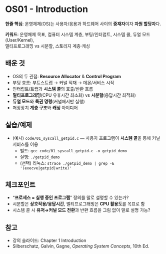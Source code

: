 # OS01 - Introduction

**한줄 핵심**: 운영체제(OS)는 사용자/응용과 하드웨어 사이의 **중재자**이자 **자원 할당자**다.

**키워드**: 운영체제 목표, 컴퓨터 시스템 계층, 부팅/인터럽트, 시스템 콜, 듀얼 모드(User/Kernel),  
멀티프로그래밍 vs 시분할, 스토리지 계층·캐싱

## 배운 것
- OS의 두 관점: **Resource Allocator** & **Control Program**
- 부팅 흐름: 부트스트랩 → 커널 적재 → 데몬/서비스 시작
- 인터럽트/트랩과 **시스템 콜**의 호출/반환 흐름
- **멀티프로그래밍**(CPU 유휴시간 최소화) vs **시분할**(응답시간 최적화)
- **듀얼 모드**와 **특권 명령**(커널에서만 실행)
- 저장장치 **계층 구조**와 **캐싱** 아이디어

## 실습/예제
- (예시) `code/01_syscall_getpid.c` — 사용자 프로그램이 **시스템 콜**을 통해 커널 서비스를 이용
  - 빌드: `gcc code/01_syscall_getpid.c -o getpid_demo`
  - 실행: `./getpid_demo`
  - (선택) 리눅스: `strace ./getpid_demo | grep -E '(execve|getpid|write)'`

## 체크포인트
- “**프로세스 = 실행 중인 프로그램**” 정의를 말로 설명할 수 있는가?
- 시분할은 **상호작용/응답시간**, 멀티프로그래밍은 **CPU 활용도**를 목표로 함
- 시스템 콜 시 **유저→커널 모드 전환**과 반환 흐름을 그림 없이 말로 설명 가능?

## 참고
- 강의 슬라이드: Chapter 1 Introduction
- Silberschatz, Galvin, Gagne, *Operating System Concepts*, 10th Ed.